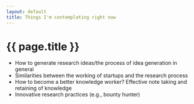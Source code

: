 ```yaml
---
layout: default
title: Things I'm contemplating right now
---
```


<h1>{{ page.title }}</h1>

*   How to generate research ideas/the process of idea generation in general
*   Similarities between the working of startups and the research process
*   How to become a better knowledge worker? Effective note taking and retaining of knowledge
*   Innovative research practices (e.g., bounty hunter)